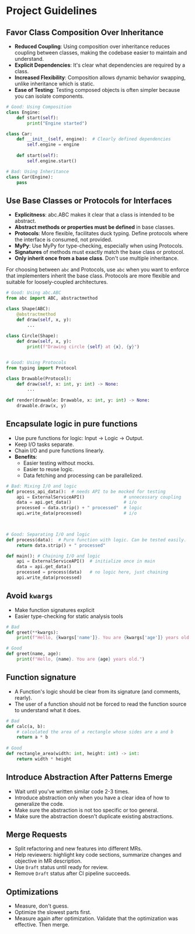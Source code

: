 # Project Guidelines

## Favor Class Composition Over Inheritance
* **Reduced Coupling**: Using composition over inheritance reduces coupling between classes, making the codebase easier to maintain and understand.
* **Explicit Dependencies**: It's clear what dependencies are required by a class.
* **Increased Flexibility**: Composition allows dynamic behavior swapping, unlike inheritance which is static.
* **Ease of Testing**: Testing composed objects is often simpler because you can isolate components.
    
```python
# Good: Using Composition
class Engine:
    def start(self):
        print("Engine started")

class Car:
    def __init__(self, engine):  # Clearly defined dependencies
        self.engine = engine
    
    def start(self):
        self.engine.start()

# Bad: Using Inheritance
class Car(Engine):
    pass
```

## Use Base Classes or Protocols for Interfaces
* **Explicitness**: abc.ABC makes it clear that a class is intended to be abstract.
* **Abstract methods or properties must be defined** in base classes.
* **Protocols**: More flexible, facilitates duck typing. Define protocols where the interface is consumed, not provided.
* **MyPy**: Use MyPy for type-checking, especially when using Protocols.
* **Signatures** of methods must exactly match the base class or protocol.
* **Only inherit once from a base class**. Don't use multiple inheritance. 

For choosing between `abc` and Protocols, use `abc` when you want to enforce 
that implementers inherit the base class. Protocols are more flexible and suitable for 
loosely-coupled architectures.

```python
# Good: Using abc.ABC
from abc import ABC, abstractmethod

class Shape(ABC):
    @abstractmethod
    def draw(self, x, y):
        ...
        
class Circle(Shape):
    def draw(self, x, y):
        print(f"Drawing circle {self} at {x}, {y}")


# Good: Using Protocols
from typing import Protocol

class Drawable(Protocol):
    def draw(self, x: int, y: int) -> None:
        ...
        
def render(drawable: Drawable, x: int, y: int) -> None:
    drawable.draw(x, y)
```

## Encapsulate logic in pure functions

* Use pure functions for logic: Input -> Logic -> Output.
* Keep I/O tasks separate.
* Chain I/O and pure functions linearly.
* **Benefits**:
  * Easier testing without mocks.
  * Easier to reuse logic. 
  * Data fetching and processing can be parallelized.

```python
# Bad: Mixing I/O and logic
def process_api_data():  # needs API to be mocked for testing
    api = ExternalServiceAPI()               # unnecessary coupling
    data = api.get_data()                    # i/o
    processed = data.strip() + " processed"  # logic
    api.write_data(processed)                # i/o
    


# Good: Separating I/O and logic
def process(data):  # Pure function with logic. Can be tested easily.
    return data.strip() + " processed"

def main(): # Chaining I/O and logic
    api = ExternalServiceAPI()  # initialize once in main
    data = api.get_data()
    processed = process(data)   # no logic here, just chaining
    api.write_data(processed)
```

## Avoid `kwargs`

* Make function signatures explicit
* Easier type-checking for static analysis tools

```python
# Bad
def greet(**kwargs):
    print(f"Hello, {kwargs['name']}. You are {kwargs['age']} years old.")

# Good
def greet(name, age):
    print(f"Hello, {name}. You are {age} years old.")
```

## Function signature

* A Function's logic should be clear from its signature (and comments, rearly).
* The user of a function should not be forced to read the function source to understand what it does.

```python
# Bad
def calc(a, b):
    # calculated the area of a rectangle whose sides are a and b
    return a * b
    
# Good
def rectangle_area(width: int, height: int) -> int:
    return width * height
```

## Introduce Abstraction After Patterns Emerge

* Wait until you've written similar code 2-3 times.
* Introduce abstraction only when you have a clear idea of how to generalize the code.
* Make sure the abstraction is not too specific or too general.
* Make sure the abstraction doesn't duplicate existing abstractions.

## Merge Requests

* Split refactoring and new features into different MRs.
* Help reviewers: highlight key code sections, summarize changes and objective in MR description.
* Use `Draft` status until ready for review.
* Remove `Draft` status after CI pipeline succeeds.

## Optimizations

* Measure, don't guess.
* Optimize the slowest parts first.
* Measure again after optimization. Validate that the optimization was effective. Then merge.
